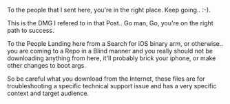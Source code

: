 To the people that I sent here, you're in the right place. Keep going.. :-).  

This is the DMG I refered to in that Post.. Go man, Go, you're on the right path to success.

To the People Landing here from a Search for iOS binary arm, or otherwise.. you are coming to a Repo in a Blind manner and you really should not be downloading anything from here, it'll probably brick your iphone, or make other changes to boot args. 

So be careful what you download from the Internet, these files are for troubleshooting a specific technical support issue and has a very specific context and target audience.


